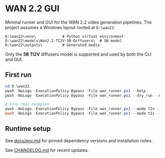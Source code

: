 # WAN 2.2 GUI

Minimal runner and GUI for the WAN 2.2 video generation pipelines. The
project assumes a Windows layout rooted at `D:\wan22`:

```
D:\wan22\venv\            # Python virtual environment
D:\wan22\models\Wan2.2-TI2V-5B-Diffusers\  # 5B model
D:\wan22\outputs\         # Generated media
```

Only the **5B TI2V** diffusers model is supported and used by both the CLI
and GUI.

## First run

```powershell
cd D:\wan22
pwsh -NoLogo -ExecutionPolicy Bypass -File wan_runner.ps1 --help
pwsh -NoLogo -ExecutionPolicy Bypass -File wan_runner.ps1 --dry_run --mode t2v --prompt ok

# tiny real examples
pwsh -NoLogo -ExecutionPolicy Bypass -File wan_runner.ps1 --mode t2v --prompt "sunrise" --steps 8 --frames 16 --width 768 --height 432
pwsh -NoLogo -ExecutionPolicy Bypass -File wan_runner.ps1 --mode t2i --prompt "a cat" --steps 8 --width 512 --height 512
```

## Runtime setup

See [docs/env.md](docs/env.md) for pinned dependency versions and installation
notes.

See [CHANGELOG.md](CHANGELOG.md) for recent updates.
